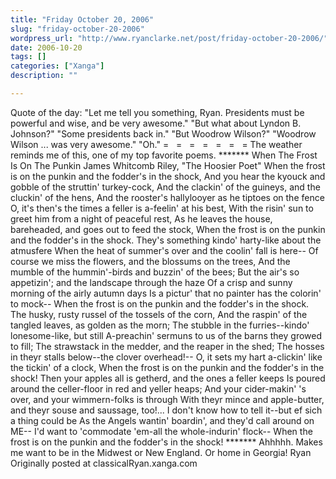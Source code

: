 ```yaml
---
title: "Friday October 20, 2006"
slug: "friday-october-20-2006"
wordpress_url: "http://www.ryanclarke.net/post/friday-october-20-2006/"
date: 2006-10-20
tags: []
categories: ["Xanga"]
description: ""

---
```


Quote of the day:
"Let me tell you something, Ryan. Presidents must be powerful and wise, and be very awesome."
"But what about Lyndon B. Johnson?"
"Some presidents back in."
"But Woodrow Wilson?"
"Woodrow Wilson ... was very awesome."
"Oh."
=   =   =   =   =   =   =
The weather reminds me of this, one of my top favorite poems.
\*\*\*\*\*\*\*
When The Frost Is On The Punkin
James Whitcomb Riley, "The Hoosier Poet"
When the frost is on the punkin and the fodder's in the shock,
And you hear the kyouck and gobble of the struttin' turkey-cock,
And the clackin' of the guineys, and the cluckin' of the hens,
And the rooster's hallylooyer as he tiptoes on the fence
O, it's then's the times a feller is a-feelin' at his best,
With the risin' sun to greet him from a night of peaceful rest,
As he leaves the house, bareheaded, and goes out to feed the stock,
When the frost is on the punkin and the fodder's in the shock.
They's something kindo' harty-like about the atmusfere
When the heat of summer's over and the coolin' fall is here--
Of course we miss the flowers, and the blossums on the trees,
And the mumble of the hummin'-birds and buzzin' of the bees;
But the air's so appetizin'; and the landscape through the haze
Of a crisp and sunny morning of the airly autumn days
Is a pictur' that no painter has the colorin' to mock--
When the frost is on the punkin and the fodder's in the shock.
The husky, rusty russel of the tossels of the corn,
And the raspin' of the tangled leaves, as golden as the morn;
The stubble in the furries--kindo' lonesome-like, but still
A-preachin' sermuns to us of the barns they growed to fill;
The strawstack in the medder, and the reaper in the shed;
The hosses in theyr stalls below--the clover overhead!--
O, it sets my hart a-clickin' like the tickin' of a clock,
When the frost is on the punkin and the fodder's in the shock!
Then your apples all is getherd, and the ones a feller keeps
Is poured around the celler-floor in red and yeller heaps;
And your cider-makin' 's over, and your wimmern-folks is through
With theyr mince and apple-butter, and theyr souse and saussage, too!...
I don't know how to tell it--but ef sich a thing could be
As the Angels wantin' boardin', and they'd call around on ME--
I'd want to 'commodate 'em-all the whole-indurin' flock--
When the frost is on the punkin and the fodder's in the shock!
\*\*\*\*\*\*\*
Ahhhhh. Makes me want to be in the Midwest or New England. Or home in Georgia!
Ryan
Originally posted at classicalRyan.xanga.com
